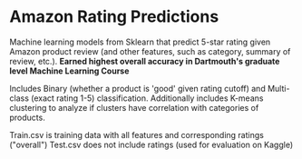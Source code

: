 # Amazon Rating Predictions
Machine learning models from Sklearn that predict 5-star rating given Amazon product review (and other features, such as category, summary of review, etc.).
<b> Earned highest overall accuracy in Dartmouth's graduate level Machine Learning Course </b> 

Includes Binary (whether a product is 'good' given rating cutoff) and Multi-class (exact rating 1-5) classification. Additionally includes K-means clustering to analyze if clusters have correlation with categories of products.

Train.csv is training data with all features and corresponding ratings ("overall")
Test.csv does not include ratings (used for evaluation on Kaggle)
